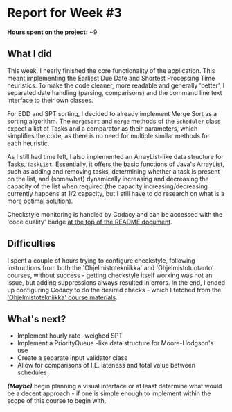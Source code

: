 # Report for Week #3

**Hours spent on the project:** ~9

## What I did
This week, I nearly finished the core functionality of the application. This meant implementing the Earliest Due Date and Shortest Processing Time heuristics. To make the code cleaner, more readable and generally 'better', I separated date handling (parsing, comparisons) and the command line text interface to their own classes.

For EDD and SPT sorting, I decided to already implement Merge Sort as a sorting algorithm. The ```mergeSort``` and ```merge``` methods of the ```Scheduler``` class expect a list of Tasks and a comparator as their parameters, which simplifies the code, as there is no need for multiple similar methods for each heuristic.

As I still had time left, I also implemented an ArrayList-like data structure for Tasks, ```TaskList```. Essentially, it offers the basic functions of Java's ArrayList, such as adding and removing tasks, determining whether a task is present on the list, and (somewhat) dynamically increasing and decreasing the capacity of the list when required (the capacity increasing/decreasing currently happens at 1/2 capacity, but I still have to do research on what is a more optimal solution).

Checkstyle monitoring is handled by Codacy and can be accessed with the 'code quality' badge [at the top of the README document](https://github.com/otsha/tiralabra-scheduler/blob/master/README.md).

## Difficulties
I spent a couple of hours trying to configure checkstyle, following instructions from both the 'Ohjelmistotekniikka' and 'Ohjelmistotuotanto' courses, without success - getting checkstyle itself working was not an issue, but adding suppressions always resulted in errors. In the end, I ended up configuring Codacy to do the desired checks - which I fetched from the ['Ohjelmistotekniikka' course materials](https://github.com/mluukkai/Ohjelmistotekniikka2018/blob/master/web/checkstyle.md). 

## What's next?
- Implement hourly rate -weighed SPT
- Implement a PriorityQueue -like data structure for Moore-Hodgson's use
- Create a separate input validator class
- Allow for comparisons of I.E. lateness and total value between schedules

***(Maybe)*** begin planning a visual interface or at least determine what would be a decent approach - if one is simple enough to implement within the scope of this course to begin with.
